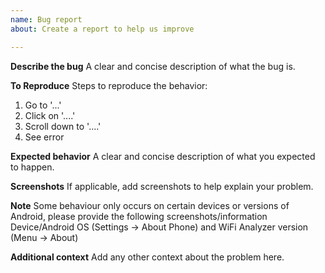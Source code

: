 ```yaml
---
name: Bug report
about: Create a report to help us improve

---
```


**Describe the bug**
A clear and concise description of what the bug is.

**To Reproduce**
Steps to reproduce the behavior:
1. Go to '...'
2. Click on '....'
3. Scroll down to '....'
4. See error

**Expected behavior**
A clear and concise description of what you expected to happen.

**Screenshots**
If applicable, add screenshots to help explain your problem.

**Note**
Some behaviour only occurs on certain devices or versions of Android, please provide the following screenshots/information Device/Android OS (Settings → About Phone) and WiFi Analyzer version (Menu -> About)

**Additional context**
Add any other context about the problem here.
